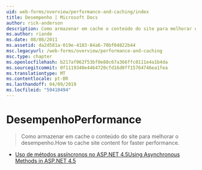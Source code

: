 ```yaml
---
uid: web-forms/overview/performance-and-caching/index
title: Desempenho | Microsoft Docs
author: rick-anderson
description: Como armazenar em cache o conteúdo do site para melhorar o desempenho.
ms.author: riande
ms.date: 08/08/2011
ms.assetid: da2d581a-019e-4183-84a6-70bf04822b44
msc.legacyurl: /web-forms/overview/performance-and-caching
msc.type: chapter
ms.openlocfilehash: b217af062f53bf0e88c67a366ffc0111e4a1b4da
ms.sourcegitcommit: 0f1119340e4464720cfd16d0ff15764746ea1fea
ms.translationtype: MT
ms.contentlocale: pt-BR
ms.lasthandoff: 04/09/2019
ms.locfileid: "59410494"
---
```

# <a name="performance"></a><span data-ttu-id="ddab8-103">Desempenho</span><span class="sxs-lookup"><span data-stu-id="ddab8-103">Performance</span></span>

> <span data-ttu-id="ddab8-104">Como armazenar em cache o conteúdo do site para melhorar o desempenho.</span><span class="sxs-lookup"><span data-stu-id="ddab8-104">How to cache site content for faster performance.</span></span>


- [<span data-ttu-id="ddab8-105">Uso de métodos assíncronos no ASP.NET 4.5</span><span class="sxs-lookup"><span data-stu-id="ddab8-105">Using Asynchronous Methods in ASP.NET 4.5</span></span>](using-asynchronous-methods-in-aspnet-45.md)
